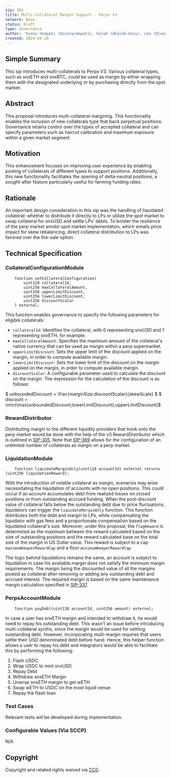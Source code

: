 ```yaml
---
sip: 381
title: Multi-Collateral Margin Support - Perps V3
network: Base
status: Draft
type: Governance
author: 'Sunny Vempati (@sunnyvempati), kaleb (@kaleb-keny), Leo (@leomassazza)'
created: 2024-04-28
---
```


<!--You can leave these HTML comments in your merged SIP and delete the visible duplicate text guides, they will not appear and may be helpful to refer to if you edit it again. This is the suggested template for new SIPs. Note that an SIP number will be assigned by an editor. When opening a pull request to submit your SIP, please use an abbreviated title in the filename, `sip-draft_title_abbrev.md`. The title should be 44 characters or less.-->

## Simple Summary

<!--"If you can't explain it simply, you don't understand it well enough." Simply describe the outcome the proposed changes intends to achieve. This should be non-technical and accessible to a casual community member.-->

This sip introduces multi-collaterals to Perps V3. Various collateral types, such as snxETH and snxBTC, could be used as margin by either wrapping them with the designated underlying or by purchasing directly from the spot market.

## Abstract

<!--A short (~200 word) description of the proposed change, the abstract should clearly describe the proposed change. This is what *will* be done if the SIP is implemented, not *why* it should be done or *how* it will be done. If the SIP proposes deploying a new contract, write, "we propose to deploy a new contract that will do x".-->

This proposal introduces multi-collateral margining. This functionality enables the inclusion of new collaterals type that back perpetual positions. Governance retains control over the types of accepted collateral and can specify parameters such as haircut calibration and maximum exposure within a given market segment


## Motivation

<!--This is the problem statement. This is the *why* of the SIP. It should clearly explain *why* the current state of the protocol is inadequate.  It is critical that you explain *why* the change is needed, if the SIP proposes changing how something is calculated, you must address *why* the current calculation is inaccurate or wrong. This is not the place to describe how the SIP will address the issue!-->

This enhancement focuses on improving user experience by enabling  posting of collaterals of different types to support positions. Additionally, this new functionality facilitates the opening of delta-neutral positions, a sought-after feature particularly useful for farming funding rates.

## Rationale

<!--This is where you explain the reasoning behind how you propose to solve the problem. Why did you propose to implement the change in this way, what were the considerations and trade-offs. The rationale fleshes out what motivated the design and why particular design decisions were made. It should describe alternate designs that were considered and related work. The rationale may also provide evidence of consensus within the community, and should discuss important objections or concerns raised during discussion.-->

An important design consideration in this sip was the handling of liquidated collateral: whether to distribute it directly to LPs or utilize the spot market to swap collateral for snxUSD and settle LPs' debts. To bolster the resilience of the perp market amidst spot market implementation, which entails price impact for skew rebalancing,  direct collateral distribution to LPs was favored over the fire-sale option.


## Technical Specification

<!--The technical specification should outline the public API of the changes proposed. That is, changes to any of the interfaces Synthetix currently exposes or the creations of new ones.-->

### CollateralConfigurationModule


```solidity
    function setCollateralConfiguration(
        uint128 collateralId,
        uint256 maxCollateralAmount,
        uint256 upperLimitDiscount,
        uint256 lowerLimitDiscount,
        uint256 discountScalar
    ) external;
```

This function enables governance to specify the following parameters for eligible collaterals:

- `collateralId`: Identifies the collateral, with 0 representing snxUSD and 1 representing snxETH, for example.
- `maxCollateralAmount`: Specifies the maximum amount of the collateral's native currency that can be used as margin within a perp supermarket.
- `upperLimitDiscount`: Sets the upper limit of the discount applied on the margin, in order to compute available margin.
- `lowerLimitDiscount`: Sets the lower limit of the discount on the margin applied on the margin, in order to compute available margin.
- `discountScalar`: A configurable parameter used to calculate the discount on the margin. The expression for the calculation of the discount is as follows:

$ unboundedDiscount = \frac{marginSize.discountScalar}{skewScale} $
$ discount = \min(\max(unboundedDiscount;lowerLimitDiscount);upperLimitDiscount)$


### RewardDistributor

Distributing margin to the different liquidity providers that hook onto the perp market would be done with the help of the v3 RewardDistributor which is outlined in [SIP-305](https://sips.synthetix.io/sips/sip-305/). Note that [SIP-369](https://sips.synthetix.io/sips/sip-369/) allows for the configuration of an unlimited number of collaterals as margin on a perp market.

### LiquidationModule

```solidity
    function liquidateMarginOnly(uint128 accountId) external returns (uint256 liquidationReward);
```

With the introduction of volatile collateral as margin, scenarios may arise necessitating the liquidation of accounts with no open positions. This could occur if an account accumulates debt from realized losses on closed positions or from outstanding accrued funding. When the post-discount value of collateral falls below the outstanding debt due to price fluctuations, liquidators can trigger the `liquidateMarginOnly` function. This function distributes both the debt and margin to LPs, while compensating the liquidator with gas fees and a proportionate compensation based on the liquidated collateral's size.
Moreover, under this proposal, the `flagReward` is determined as the maximum between the reward calculated based on the size of outstanding positions and the reward calculated base on the total size of the margin in US Dollar value. This reward is subject to a cap `maximumKeeperRewardCap` and a floor `minimumKeeperRewardCap`.

The logic behind liquidations  remains the same, an account is subject to liquidation in case his available margin does not satisfy the minimum margin requirements. The margin being the discounted value of all the margins posted as collateral after removing or adding any outstanding debt and accrued interest. The required margin is based on the same maintenance margin calculation specified in [SIP-337](https://sips.synthetix.io/sips/sip-337/). 


### PerpsAccountModule

```solidity
    function payDebt(uint128 accountId, uint256 amount) external;
```

In case a user has snxETH margin and intended to withdraw it, he would need to repay his outstanding debt. This wasn't an issue before introducing multi-collateral synths, since the margin would be used for settling outstanding debt. However, incorporating  multi-margin requires that users settle their USD denominated debt before hand. Hence, this helper function allows a user to repay his debt and integrators would be able to facilitate this by performing the following:
1) Flash USDC
2) Wrap USDC to mint snxUSD
3) Repay Debt
4) Withdraw snxETH Margin
5) Unwrap snxETH margin to get wETH
6) Swap wETH to USDC on the most liquid venue
7) Repay the flash loan

### Test Cases

<!--Test cases for an implementation are mandatory for SIPs but can be included with the implementation..-->

Relevant tests will be developed during implementation.

### Configurable Values (Via SCCP)

<!--Please list all values configurable via SCCP under this implementation.-->

N/A

## Copyright

Copyright and related rights waived via [CC0](https://creativecommons.org/publicdomain/zero/1.0/).
